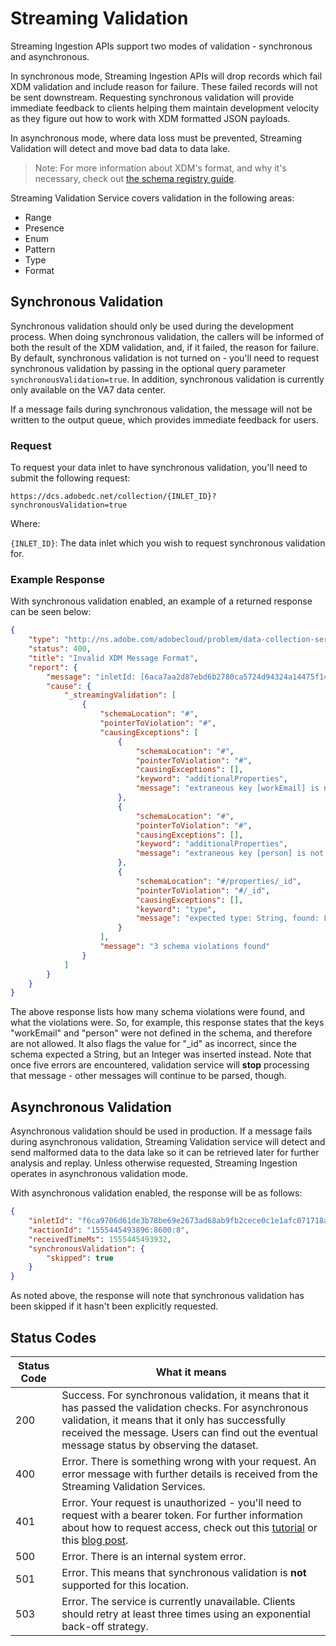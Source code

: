 # Streaming Validation

Streaming Ingestion APIs support two modes of validation - synchronous and asynchronous.

In synchronous mode, Streaming Ingestion APIs will drop records which fail XDM validation and include reason for failure. These failed records will not be sent downstream. Requesting synchronous validation will provide immediate feedback to clients helping them maintain development velocity as they figure out how to work with XDM formatted JSON payloads. 

In asynchronous mode, where data loss must be prevented, Streaming Validation will detect and move bad data to data lake.

> Note: For more information about XDM's format, and why it's necessary, check out [the schema registry guide][xdminfo].

Streaming Validation Service covers validation in the following areas:
-  Range
-  Presence
-  Enum
-  Pattern
-  Type
-  Format

## Synchronous Validation

Synchronous validation should only be used during the development process. When doing synchronous validation, the callers will be informed of both the result of the XDM validation, and, if it failed, the reason for failure. By default, synchronous validation is not turned on - you'll need to request synchronous validation by passing in the optional query parameter `synchronousValidation=true`. In addition, synchronous validation is currently only available on the VA7 data center.

If a message fails during synchronous validation, the message will not be written to the output queue, which provides immediate feedback for users.

### Request

To request your data inlet to have synchronous validation, you'll need to submit the following request:

```shell
https://dcs.adobedc.net/collection/{INLET_ID}?synchronousValidation=true
```

Where:

`{INLET_ID}`: The data inlet which you wish to request synchronous validation for.

### Example Response

With synchronous validation enabled, an example of a returned response can be seen below:

```json
{
    "type": "http://ns.adobe.com/adobecloud/problem/data-collection-service/inlet",
    "status": 400,
    "title": "Invalid XDM Message Format",
    "report": {
        "message": "inletId: [6aca7aa2d87ebd6b2780ca5724d94324a14475f140a2b69373dd5c714430dfd4] imsOrgId: [7BF122A65C5B3FE40A494026@AdobeOrg] Message is invalid",
        "cause": {
            "_streamingValidation": [
                {
                    "schemaLocation": "#",
                    "pointerToViolation": "#",
                    "causingExceptions": [
                        {
                            "schemaLocation": "#",
                            "pointerToViolation": "#",
                            "causingExceptions": [],
                            "keyword": "additionalProperties",
                            "message": "extraneous key [workEmail] is not permitted"
                        },
                        {
                            "schemaLocation": "#",
                            "pointerToViolation": "#",
                            "causingExceptions": [],
                            "keyword": "additionalProperties",
                            "message": "extraneous key [person] is not permitted"
                        },
                        {
                            "schemaLocation": "#/properties/_id",
                            "pointerToViolation": "#/_id",
                            "causingExceptions": [],
                            "keyword": "type",
                            "message": "expected type: String, found: Long"
                        }
                    ],
                    "message": "3 schema violations found"
                }
            ]
        }
    }
}
```

The above response lists how many schema violations were found, and what the violations were. So, for example, this response states that the keys "workEmail" and "person" were not defined in the schema, and therefore are not allowed. It also flags the value for "_id" as incorrect, since the schema expected a String, but an Integer was inserted instead. Note that once five errors are encountered, validation service will **stop** processing that message - other messages will continue to be parsed, though.

## Asynchronous Validation

Asynchronous validation should be used in production. If a message fails during asynchronous validation, Streaming Validation service will detect and send malformed data to the data lake so it can be retrieved later for further analysis and replay. Unless otherwise requested, Streaming Ingestion operates in asynchronous validation mode.  

With asynchronous validation enabled, the response will be as follows:

```json
{
    "inletId": "f6ca9706d61de3b78be69e2673ad68ab9fb2cece0c1e1afc071718a0033e6877",
    "xactionId": "1555445493896:8600:8",
    "receivedTimeMs": 1555445493932,
    "synchronousValidation": {
        "skipped": true
    }
}
```

As noted above, the response will note that synchronous validation has been skipped if it hasn't been explicitly requested.

## Status Codes

Status Code | What it means
----------- | -------------
200 | Success. For synchronous validation, it means that it has passed the validation checks. For asynchronous validation, it means that it only has successfully received the message. Users can find out the eventual message status by observing the dataset.
400 | Error. There is something wrong with your request. An error message with further details is received from the Streaming Validation Services.
401 | Error. Your request is unauthorized - you'll need to request with a bearer token. For further information about how to request access, check out this [tutorial][1] or this [blog post][2].
500 | Error. There is an internal system error.
501 | Error. This means that synchronous validation is **not** supported for this location.
503 | Error. The service is currently unavailable. Clients should retry at least three times using an exponential back-off strategy.



[xdminfo]: ../schema_registry/schema_composition/schema_composition.md 
[1]: ../../tutorials/authenticate_to_acp_tutorial/authenticate_to_acp_tutorial.md 
[2]: https://medium.com/adobetech/using-postman-for-jwt-authentication-on-adobe-i-o-7573428ffe7f